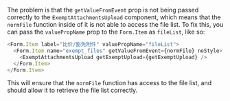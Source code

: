 The problem is that the `getValueFromEvent` prop is not being passed correctly to the `ExemptAttachmentsUpload` component, which means that the `normFile` function inside of it is not able to access the file list. To fix this, you can pass the `valuePropName` prop to the `Form.Item` as `fileList`, like so:

```javascript
<Form.Item label="比价/豁免附件" valuePropName="fileList">
  <Form.Item name="exempt_files" getValueFromEvent={normFile} noStyle>
    <ExemptAttachmentsUpload getExemptUpload={getExemptUpload} />
  </Form.Item>
</Form.Item>
```

This will ensure that the `normFile` function has access to the file list, and should allow it to retrieve the file list correctly.
